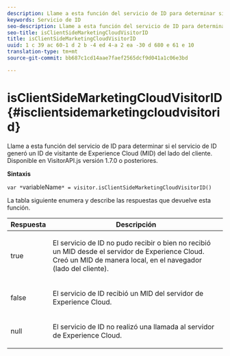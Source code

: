 ```yaml
---
description: Llame a esta función del servicio de ID para determinar si el servicio de ID generó un ID de visitante de Experience Cloud (MID) del lado del cliente. Disponible en VisitorAPI.js versión 1.7.0 o posteriores.
keywords: Servicio de ID
seo-description: Llame a esta función del servicio de ID para determinar si el servicio de ID generó un ID de visitante de Experience Cloud (MID) del lado del cliente. Disponible en VisitorAPI.js versión 1.7.0 o posteriores.
seo-title: isClientSideMarketingCloudVisitorID
title: isClientSideMarketingCloudVisitorID
uuid: 1 c 39 ac 60-1 d 2 b -4 ed 4-a 2 ea -30 d 680 e 61 e 10
translation-type: tm+mt
source-git-commit: bb687c1cd14aae7faef2565dcf9d041a1c06e3bd

---
```



# isClientSideMarketingCloudVisitorID{#isclientsidemarketingcloudvisitorid}

Llame a esta función del servicio de ID para determinar si el servicio de ID generó un ID de visitante de Experience Cloud (MID) del lado del cliente. Disponible en VisitorAPI.js versión 1.7.0 o posteriores.

**Sintaxis**

`var *`variableName`* = visitor.isClientSideMarketingCloudVisitorID()`

La tabla siguiente enumera y describe las respuestas que devuelve esta función.

<table id="table_5D08A5DD6FD04F94818B0E8B790D3136"> 
 <thead> 
  <tr> 
   <th colname="col1" class="entry"> Respuesta </th> 
   <th colname="col2" class="entry"> Descripción </th> 
  </tr> 
 </thead>
 <tbody> 
  <tr> 
   <td colname="col1"> <p> <span class="codeph"> true</span> </p> </td> 
   <td colname="col2"> <p>El servicio de ID no pudo recibir o bien no recibió un MID desde el servidor de <span class="keyword">Experience Cloud</span>. Creó un MID de manera local, en el navegador (lado del cliente). </p> </td> 
  </tr> 
  <tr> 
   <td colname="col1"> <p> <span class="codeph"> false</span> </p> </td> 
   <td colname="col2"> <p>El servicio de ID recibió un MID del servidor de <span class="keyword">Experience Cloud</span>. </p> </td> 
  </tr> 
  <tr> 
   <td colname="col1"> <p> <span class="codeph"> null</span> </p> </td> 
   <td colname="col2"> <p>El servicio de ID no realizó una llamada al servidor de <span class="keyword">Experience Cloud</span>. </p> </td> 
  </tr> 
 </tbody> 
</table>

